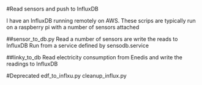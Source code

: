 #Read sensors and push to InfluxDB

I have an InfluxDB running remotely on AWS. These scrips are typically run on a raspberry pi with a number of
sensors attached

##sensor_to_db.py
Read a number of sensors are write the reads to InfluxDB
Run from a service defined by sensodb.service

##linky_to_db
Read electricity consumption from Enedis and write the readings to InfluxDB

#Deprecated
edf_to_inflxu.py
cleanup_influx.py